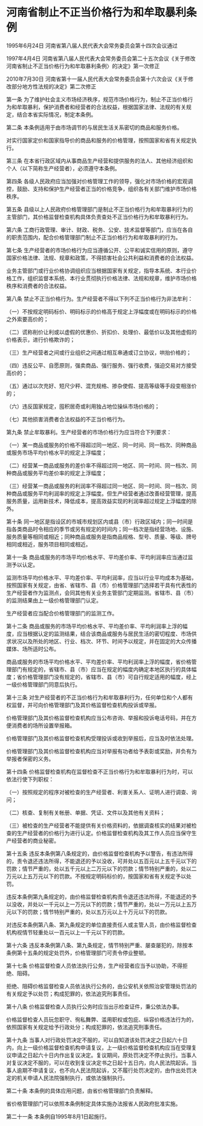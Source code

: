 # 河南省制止不正当价格行为和牟取暴利条例

1995年6月24日 河南省第八届人民代表大会常务委员会第十四次会议通过

1997年4月4日 河南省第八届人民代表大会常务委员会第二十五次会议《关于修改河南省制止不正当价格行为和牟取暴利条例〉的决定》第一次修正

2010年7月30日 河南省第十一届人民代表大会常务委员会第十六次会议《关于修改部分地方性法规的决定》第二次修正



第一条 为了维护社会主义市场经济秩序，规范市场价格行为，制止不正当价格行为和牟取暴利，保护消费者和经营者的合法权益，根据国家法律、法规的有关规定，结合本省实际情况，制定本条例。

第二条 本条例适用于由市场调节的与居民生活关系密切的商品和服务价格。

对实行国家定价和国家指导价的商品和服务的价格管理，按照国家和省有关规定执行。

第三条 在本省行政区域内从事商品生产经营和提供服务的法人、其他经济组织和个人（以下简称生产经营者），必须遵守本条例。

第四条 各级人民政府应当加强对价格管理工作的领导，强化对市场价格的宏观调控，鼓励、支持和保护生产经营者正当的价格竞争，组织各有关部门维护市场价格秩序。

第五条 县级以上人民政府价格管理部门是制止不正当价格行为和牟取暴利行为的主管部门，其价格监督检查机构具体负责查处不正当价格行为和牟取暴利行为。

第六条 工商行政管理、审计、财政、税务、公安、技术监督等部门，应当在各自的职责范围内，配合价格管理部门制止不正当价格行为和牟取暴利的行为。

第七条 生产经营者的市场价格行为应当遵循公开、公平和诚实信用的原则，遵守国家价格法律、法规、规章和政策，不得损害社会公共利益和消费者的合法权益。

业务主管部门或行业价格协调组织应当根据国家有关规定，指导本系统、本行业价格工作，组织监督本系统、本行业贯彻执行价格法律、法规和规章，维护市场价格秩序和消费者的合法权益。

第八条 禁止不正当价格行为。生产经营者不得以下列不正当价格行为非法牟利：

（一）不按规定明码标价、明码标示的价格高于规定上浮幅度或在明码标示的价格之外索要高价的；

（二）谎称削价让利或以虚假的优惠价、折扣价、处理价、最低价以及其他虚假的价格表示，进行价格欺诈的；

（三）生产经营者之间或行业组织之间通过相互串通或订立协议，哄抬价格的；

（四）违反公平、自愿原则，强卖商品、强行服务、强行收费，强迫交易对方接受高价的；

（五）通过以次充好、短尺少秤、混充规格、掺杂使假、提高等级等手段变相涨价的；

（六）违反国家规定，囤积居奇或利用独占地位操纵市场价格的；

（七）其他损害消费者合法权益的不正当价格行为。

第九条 禁止牟取暴利。生产经营者的市场价格行为应当符合下列要求：

（一）某一商品或服务的价格不得超过同一地区、同一时间、同一档次、同种商品或服务市场平均价格水平的规定上浮幅度；

（二）经营某一商品或服务的差价率不得超过同一地区、同一时间、同一档次、同种商品或服务平均差价率的规定上浮幅度；

（三）经营某一商品或服务的利润率不得超过同一地区、同一时间、同一档次、同种商品或服务平均利润率的规定上浮幅度。但生产经营者通过改善经营管理，提高服务质量，运用新技术，降低成本，提高效益实现的利润率超过规定上浮幅度的除外。

第十条 同一地区是指设区的市城市规划区内或县（市）行政区域内；同一时间是指各类商品时令相应的季节或另有规定的时间内；同一档次是指经营场地、设施、服务质量等相同或相近；同种商品或服务是指商品规格、型号、质量、等级、牌号相同或相近，服务项目相同或相近。

第十一条 商品或服务的市场平均价格水平、平均差价率、平均利润率应当通过监测予以认定。

监测市场平均价格水平、平均差价率、平均利润率，应当以行业平均成本为基础，按照国家有关规定，由省、省辖市、县（市）价格管理部门选择若干具有代表性的生产经营者作为监测点，会同其他有关业务主管部门定期监测。省辖市、县（市）的监测结果由上一级价格管理部门认定。

生产经营者应当配合价格管理部门的监测工作。

第十二条 商品或服务的市场平均价格水平、平均差价率、平均利润率上浮的幅度，应当根据认定的监测结果，结合该商品或服务与居民生活的密切程度、市场供求状况以及所处的地区、行业、档次、环节、时间予以规定，并在固定的大众传播媒体、场所适时公布。

商品或服务的市场平均价格水平、平均差价率、平均利润率上浮的幅度，省价格管理部门有规定的，省辖市、县（市）应当在规定的幅度内确定本地区执行的具体幅度；省价格管理部门没有规定的，省辖市、县（市）可自行规定适用的幅度，经上一级价格管理部门同意后执行。

第十三条 对生产经营者的不正当价格行为和牟取暴利行为，任何单位和个人都有权监督，并可向价格管理部门及其价格监督检查机构投诉或举报。

价格管理部门及其价格监督检查机构应当公布咨询、举报和投诉电话号码，并在方便消费者的场所设置举报箱。

价格管理部门及其价格监督检查机构受理投诉或收到举报后，应当及时依法处理。

价格管理部门及其价格监督检查机构应当对举报有功者给予表彰或奖励，并负有为举报者保密的义务。

第十四条 价格监督检查机构在监督检查不正当价格行为和牟取暴利行为时，可以依法行使下列职权：

（一）按照规定的程序对被检查的生产经营者、利害关系人、证明人进行调查、询问；

（二）核查、复制有关帐册、单据、凭证、文件以及其他有关资料；

（三）被检查的生产经营者不能提供有关价格资料的，依据调查核实的结果对被检查的生产经营者的价格行为进行认定。价格监督检查机构及其工作人员应当保守生产经营者的商业秘密。

第十五条 违反本条例第八条规定的，由价格监督检查机构予以警告，有违法所得的，责令退还违法所得，不能退还的予以没收，可并处以五百元以上五千元以下的罚款；情节严重的，处以五千元以上二万元以下的罚款；情节特别严重的，处以二万元以上五万元以下的罚款。不按规定明码标价的，按国家和省有关规定予以处罚。

违反本条例第九条规定的，由价格监督检查机构责令退还违法所得，不能退还的予以没收，并处以一千元以上一万元以下的罚款；情节严重的，处以一万元以上五万元以下的罚款；情节特别严重的，处以五万元以上十万元以下的罚款。

对违反本条例第八条、第九条规定的单位直接责任人或主管人员，由价格监督检查机构视情节轻重处以一百元以上一千元以下的罚款。

第十六条 违反本条例第八条、第九条规定，情节特别严重、屡查屡犯的，除按本条例第十五条的规定处罚外，价格管理部门可责令停业整顿。

第十七条 价格监督检查人员依法执行公务，生产经营者应当予以协助，不得拒绝、阻碍。

拒绝、阻碍价格监督检查人员依法执行公务的，由公安机关依照治安管理处罚法的有关规定予以处罚；构成犯罪的，依法追究刑事责任。

第十八条 价格监督检查人员执行公务时应当出示检查证件，秉公依法办事。

价格监督检查人员玩忽职守、徇私舞弊、滥用职权或包庇、纵容价格违法行为的，依照国家有关规定给予行政处分；构成犯罪的，依法追究刑事责任。

第十九条 当事人对行政处罚决定不服的，可以自知道该处罚决定之日起六十日内，向上一级价格监督检查机构申请复议，上一级价格监督检查机构应当在受理复议申请之日起六十日内作出复议决定。复议期间，原处罚决定不停止执行。当事人对复议决定不服的，可以在收到复议决定书之日起十五日内，向人民法院起诉。当事人逾期不申请复议，也不向人民法院起诉，又不履行处罚决定的，由作出处罚决定的机关申请人民法院强制执行，或依法强制执行。

第二十条 本条例的具体应用问题，由省价格管理部门负责解释。

省价格管理部门可以依照本条例制定具体实施办法报省人民政府批准实施。

第二十一条 本条例自1995年8月1日起施行。